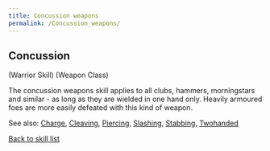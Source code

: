 ```yaml
---
title: Concussion weapons
permalink: /Concussion_weapons/
---
```


## Concussion

(Warrior Skill) (Weapon Class)

The concussion weapons skill applies to all clubs, hammers, morningstars
and similar - as long as they are wielded in one hand only. Heavily
armoured foes are more easily defeated with this kind of weapon.

See also: [Charge](Charge "wikilink"), [Cleaving](Cleaving "wikilink"),
[Piercing](Piercing "wikilink"), [Slashing](Slashing "wikilink"),
[Stabbing](Stabbing "wikilink"), [Twohanded](Twohanded "wikilink")

[Back to skill list](Skill "wikilink")